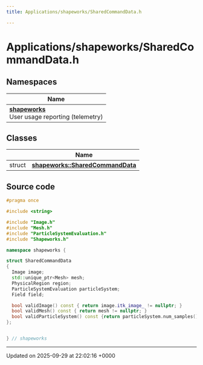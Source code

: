 ```yaml
---
title: Applications/shapeworks/SharedCommandData.h

---
```


# Applications/shapeworks/SharedCommandData.h



## Namespaces

| Name           |
| -------------- |
| **[shapeworks](../Namespaces/namespaceshapeworks.md)** <br>User usage reporting (telemetry)  |

## Classes

|                | Name           |
| -------------- | -------------- |
| struct | **[shapeworks::SharedCommandData](../Classes/structshapeworks_1_1SharedCommandData.md)**  |




## Source code

```cpp
#pragma once

#include <string>

#include "Image.h"
#include "Mesh.h"
#include "ParticleSystemEvaluation.h"
#include "Shapeworks.h"

namespace shapeworks {

struct SharedCommandData
{
  Image image;
  std::unique_ptr<Mesh> mesh;
  PhysicalRegion region;
  ParticleSystemEvaluation particleSystem;
  Field field;

  bool validImage() const { return image.itk_image_ != nullptr; }
  bool validMesh() const { return mesh != nullptr; }
  bool validParticleSystem() const {return particleSystem.num_samples() >= 1 && particleSystem.num_dims() >= 1; }
};


} // shapeworks
```


-------------------------------

Updated on 2025-09-29 at 22:02:16 +0000
